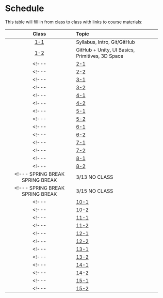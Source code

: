# Schedule

This table will fill in from class to class with links to course materials:

| Class                   | Topic         |
| :---------------------: | :------------ |
| [1-1](./agenda/01-1.md) | Syllabus, Intro, Git/GitHub |
| [1-2](./agenda/01-2.md) | GitHub + Unity, UI Basics, Primitives, 3D Space |
<!--- | [2-1](./agenda/02-1.md) | 1/23 Terrain, Lights, Particles | --->
<!--- | [2-2](./agenda/02-2.md) | 1/25 Scripting Intro | --->
<!--- | [3-1](./agenda/03-1.md) | 1/30 REMOTE : Random | --->
<!--- | [3-2](./agenda/03-2.md) | 2/ 1 REMOTE : Perlin Terrain | --->
<!--- | [4-1](./agenda/04-1.md) | 2/ 6 Trig Refresher | --->
<!--- | [4-2](./agenda/04-2.md) | 2/ 8 Unity 2D | --->
<!--- | [5-1](./agenda/05-1.md) | 2/13 Vectors | --->
<!--- | [5-2](./agenda/05-2.md) | 2/15 Vector Movement | --->
<!--- | [6-1](./agenda/06-1.md) | 2/20 Intersection | --->
<!--- | [6-2](./agenda/06-2.md) | 2/22 Class Structure | --->
<!--- | [7-1](./agenda/07-1.md) | 2/27 Creation / Destruction | --->
<!--- | [7-2](./agenda/07-2.md) | 3/ 1 Unity Canvas | --->
<!--- | [8-1](./agenda/08-1.md) | 3/ 6 REMOTE : Midterm Exam | --->
<!--- | [8-2](./agenda/08-2.md) | 3/ 8 Project Working Day | --->
<!--- SPRING BREAK SPRING BREAK | 3/13 NO CLASS | --->
<!--- SPRING BREAK SPRING BREAK | 3/15 NO CLASS | --->
<!--- | [10-1](./agenda/10-1.md) | 3/20 Forces | --->
<!--- | [10-2](./agenda/10-2.md) | 3/22 Forces 2 | --->
<!--- | [11-1](./agenda/11-1.md) | 3/27 Dot Product | --->
<!--- | [11-2](./agenda/11-2.md) | 3/29 Steering | --->
<!--- | [12-1](./agenda/12-1.md) | 4/3 Debug Lines | --->
<!--- | [12-2](./agenda/12-2.md) | 4/5 Character Controller + Wall Avoidance | --->
<!--- | [13-1](./agenda/13-1.md) | 4/10 Wandering | --->
<!--- | [13-2](./agenda/13-2.md) | 4/12 Flocking | --->
<!--- | [14-1](./agenda/14-1.md) | 4/17 Dot Product | --->
<!--- | [14-2](./agenda/14-2.md) | 4/19 Path Following | --->
<!--- | [15-1](./agenda/15-1.md) | 4/24 Flow Fields | --->
<!--- | [15-2](./agenda/15-2.md) | 4/26 Leader Following | --->

<!--- | [15-2](./agenda/15-2.md) | 5/?? Final Exam | --->
